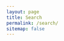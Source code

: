 ```yaml
---
layout: page
title: Search
permalink: /search/
sitemap: false
---
```


<div id="home-search" class="home">
     <script>
         (function() {
             var cx = '018380072962087231429:-fwviaiwhqq';
             var gcse = document.createElement('script');
             gcse.type = 'text/javascript';
             gcse.async = true;
             gcse.src = (document.location.protocol == 'https:' ? 'https:' : 'http:') +
             '//www.google.com/cse/cse.js?cx=' + cx;
             var s = document.getElementsByTagName('script')[0];
             s.parentNode.insertBefore(gcse, s);
         })();
     </script>
     <gcse:search queryParameterName="searchString"></gcse:search>
 </div>